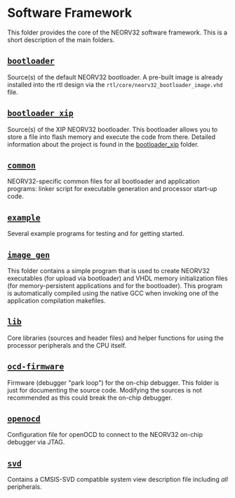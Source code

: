 # Software Framework

This folder provides the core of the NEORV32 software framework.
This is a short description of the main folders.


## [`bootloader`](bootloader)

Source(s) of the default NEORV32 bootloader.
A pre-built image is already installed into the rtl design via the `rtl/core/neorv32_bootloader_image.vhd` file.


## [`bootloader_xip`](bootloader_xip)

Source(s) of the XIP NEORV32 bootloader.
This bootloader allows you to store a file into flash memory and execute the code from there. Detailed information about the project is found in the [bootloader_xip](bootloader_xip) folder.


## [`common`](common)

NEORV32-specific common files for all bootloader and application programs:
linker script for executable generation and processor start-up code.


## [`example`](example)

Several example programs for testing and for getting started.


## [`image_gen`](image_gen)

This folder contains a simple program that is used to create NEORV32 executables (for upload via bootloader) and VHDL
memory initialization files (for memory-persistent applications and for the bootloader).
This program is automatically compiled using the native GCC when invoking one of the application compilation makefiles.


## [`lib`](lib)

Core libraries (sources and header files) and helper functions for using the processor peripherals and the CPU itself.


## [`ocd-firmware`](ocd-firmware)

Firmware (debugger "park loop") for the on-chip debugger. This folder is just for documenting the source code.
Modifying the sources is not recommended as this could break the on-chip debugger.


## [`openocd`](openocd)

Configuration file for openOCD to connect to the NEORV32 on-chip debugger via JTAG.


## [`svd`](svd)

Contains a CMSIS-SVD compatible system view description file including _all_ peripherals.
